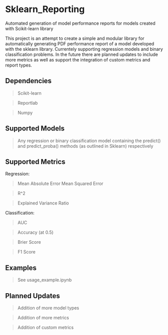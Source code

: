 # Sklearn_Reporting
Automated generation of model performance reports for models created with Scikit-learn library

This project is an attempt to create a simple and modular library for automatically generating PDF performance report of a model developed with the sklearn library. Currentely supporting regression models and binary classification problems. In the future there are planned updates to include more metrics as well as support the integration of custom metrics and report types. 

## Dependencies

> Scikit-learn

> Reportlab

> Numpy

## Supported Models
> Any regression or binary classification model containing the predict() and predict_proba() methods (as outlined in Sklearn) respectively

## Supported Metrics

Regression:

> Mean Absolute Error
> Mean Squared Error

> R^2

> Explained Variance Ratio

Classification: 

> AUC

> Accuracy (at 0.5)

> Brier Score

> F1 Score

## Examples
> See usage_example.ipynb

## Planned Updates

> Addition of more model types

> Addition of more metrics

> Addition of custom metrics
